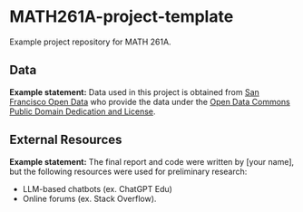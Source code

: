 # MATH261A-project-template
Example project repository for MATH 261A.

## Data 

**Example statement:** Data used in this project is obtained from [San Francisco Open Data](https://data.sfgov.org) who provide the data under the [Open Data Commons Public Domain Dedication and License](https://opendatacommons.org/licenses/pddl/1-0/).

## External Resources

**Example statement:** The final report and code were written by [your name], but the following resources were used for preliminary research:

* LLM-based chatbots (ex. ChatGPT Edu)
* Online forums (ex. Stack Overflow).
